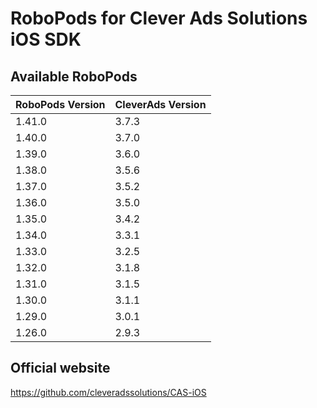 # RoboPods for Clever Ads Solutions iOS SDK

## Available RoboPods

| RoboPods Version | CleverAds Version |
|------------------|-------------------|
| 1.41.0           | 3.7.3             |
| 1.40.0           | 3.7.0             |
| 1.39.0           | 3.6.0             |
| 1.38.0           | 3.5.6             |
| 1.37.0           | 3.5.2             |
| 1.36.0           | 3.5.0             |
| 1.35.0           | 3.4.2             |
| 1.34.0           | 3.3.1             |
| 1.33.0           | 3.2.5             |
| 1.32.0           | 3.1.8             |
| 1.31.0           | 3.1.5             |
| 1.30.0           | 3.1.1             |
| 1.29.0           | 3.0.1             |
| 1.26.0           | 2.9.3             |

## Official website
https://github.com/cleveradssolutions/CAS-iOS
